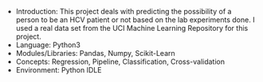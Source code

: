 * Introduction: This project deals with predicting the possibility of a person to be an HCV patient or not based on the lab experiments done. I used a real data set from the UCI Machine Learning Repository for this project.
* Language: Python3
* Modules/Libraries: Pandas, Numpy, Scikit-Learn
* Concepts: Regression, Pipeline, Classification, Cross-validation
* Environment: Python IDLE
